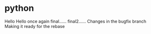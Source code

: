 # python
Hello
Hello once again
final......
final2......
Changes in the bugfix branch
Making it ready for the rebase
